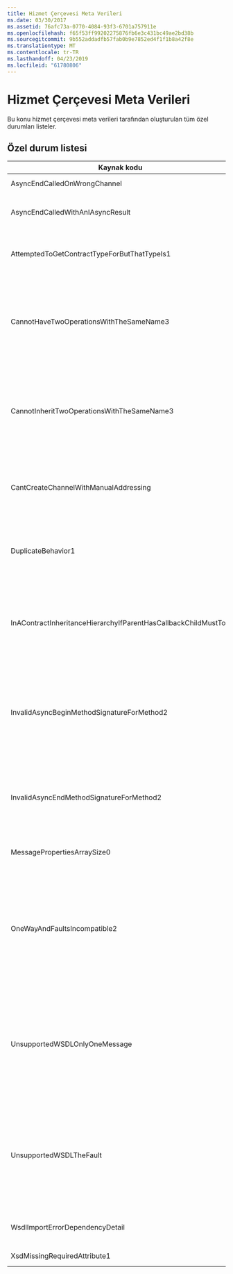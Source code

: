 ```yaml
---
title: Hizmet Çerçevesi Meta Verileri
ms.date: 03/30/2017
ms.assetid: 76afc73a-0770-4084-93f3-6701a757911e
ms.openlocfilehash: f65f53ff99202275876fb6e3c431bc49ae2bd38b
ms.sourcegitcommit: 9b552addadfb57fab0b9e7852ed4f1f1b8a42f8e
ms.translationtype: MT
ms.contentlocale: tr-TR
ms.lasthandoff: 04/23/2019
ms.locfileid: "61780806"
---
```

# <a name="service-framework-metadata"></a>Hizmet Çerçevesi Meta Verileri
Bu konu hizmet çerçevesi meta verileri tarafından oluşturulan tüm özel durumları listeler.  
  
## <a name="exception-list"></a>Özel durum listesi  
  
|Kaynak kodu|Kaynak dizesi|  
|-------------------|---------------------|  
|AsyncEndCalledOnWrongChannel|Zaman uyumsuz bir End yanlış kanalda çağrıldı.|  
|AsyncEndCalledWithAnIAsyncResult|Zaman uyumsuz bir End IAsyncResult ile farklı bir Begin metodundan çağrıldı.|  
|AttemptedToGetContractTypeForButThatTypeIs1|Belirtilen anlaşma türü alınmaya çalışıldı. Tür bir ServiceContract değil ve bir ServiceContract devralmıyor.|  
|CannotHaveTwoOperationsWithTheSameName3|İki işlem aynı adla aynı anlaşmaya sahip olamaz. Belirtilen türü belirtilen yöntem, bu kuralı ihlal ediyor. Metot adını değiştirerek veya OperationContractAttribute Name özelliğini kullanarak işlemlerden adını değiştirin.|  
|CannotInheritTwoOperationsWithTheSameName3|Aynı ada sahip iki farklı işlem devralınamaz. Belirtilen sözleşme belirtilen işlemi bu kuralı ihlal ediyor. Metot adını değiştirerek veya OperationContractAttribute Name özelliğini kullanarak işlemlerden adını değiştirin.|  
|CantCreateChannelWithManualAddressing|İstek/yanıt ve el ile adresleme gerektiren, ancak yalnızca çift yönlü iletişimi destekleyen bir bağlama gerektiren bir sözleşme için bir kanal oluşturulamıyor.|  
|DuplicateBehavior1|Değer koleksiyona eklenemiyor. Koleksiyon zaten aynı belirtilen türden bir öğe içeriyor. Bu koleksiyon, yalnızca her türün bir örneğini destekler.|  
|InAContractInheritanceHierarchyIfParentHasCallbackChildMustToo|Belirtilen temel hizmet sözleşmesi belirtilen geri çağırma anlaşması olduğundan, belirtilen türetilmiş hizmet sözleşmesi de, geri çağırma anlaşması belirtilen tür veya türetilmiş bir tür belirtmelisiniz.|  
|InvalidAsyncBeginMethodSignatureForMethod2|Geçersiz zaman uyumsuz Begin metodu imzası için belirtilen ServiceContract türündeki belirtilen yöntem. Başlayan yöntemi en son iki bağımsız değişken olarak bir AsyncCallback ve bir nesne almak ve bir IAsyncResult döndürmelidir.|  
|InvalidAsyncEndMethodSignatureForMethod2|Geçersiz zaman uyumsuz End metodu imzası için belirtilen ServiceContract türündeki belirtilen yöntem. Son yönteminizi son bağımsız değişken olarak bir IAsyncResult almalıdır.|  
|MessagePropertiesArraySize0|Geçirilen dizi bu koleksiyonda bulunan özelliklerin tümünü tutacak yeterli yer yok.|  
|OneWayAndFaultsIncompatible2|Belirtilen yöntemde belirtilen tür IsOneWay işaretlenmiş = true ayarına ve bir ya da birkaç FaultContractAttributes bildiriyor. One-Way metotları, FaultContractAttributes bildiremez. IsOneWay değerini false olarak değiştirin ya da FaultContractAttributes öğesini kaldırın.|  
|UnsupportedWSDLOnlyOneMessage|Desteklenmeyen Web Hizmetleri Açıklama Dili. Hata iletileri için yalnızca bir ileti bölümü desteklenir. Bu hata iletisi, birden çok ileti bölümüne başvurur. Web Hizmetleri Açıklama Dili dosyasına düzenleme erişimi varsa, ileti başvuruları yalnızca bir bölüme ek ileti bölümlerini kaldırarak sorunu düzeltebilirsiniz.|  
|UnsupportedWSDLTheFault|Desteklenmeyen Web Hizmetleri Açıklama Dili. Hata iletisi bölümü bir öğeye başvuru gerekir. Bu hata iletisi bir öğeye başvurmuyor. Web Hizmetleri tanım dili belge düzenleme erişimi varsa 'element' özniteliğini kullanarak bir şema öğesine başvuru sorunu düzeltebilirsiniz.|  
|WsdlImportErrorDependencyDetail|Belirtilen içeri aktarılırken bir hata oluştu. belirtilen bir değere bağımlı olduğunu. Xpath da belirtilir.|  
|XsdMissingRequiredAttribute1|Gerekli öznitelik belirtilen eksik.|
